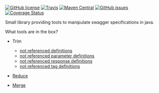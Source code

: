 [![GitHub license](https://img.shields.io/badge/license-Apache%202-blue.svg?style=plastic)](https://raw.githubusercontent.com/signed/swagger-toolbox/master/LICENSE)
[![Travis](https://img.shields.io/travis/signed/swagger-toolbox/master.svg?style=plastic)]()
[![Maven Central](https://img.shields.io/maven-central/v/com.github.signed.swagger/swagger-toolbox.svg?style=plastic)]()
[![GitHub issues](https://img.shields.io/github/issues/signed/swagger-toolbox.svg?style=plastic)](https://github.com/signed/swagger-toolbox/issues)
[![Coverage Status](https://coveralls.io/repos/github/signed/swagger-toolbox/badge.svg?branch=master)](https://coveralls.io/github/signed/swagger-toolbox?branch=master)

Small library providing tools to manipulate swagger specifications in java.

What tools are in the box?
 
- Trim
  - [not referenced definitions](src/test/resources/features/trim_model_definitions.feature)
  - [not referenced parameter definitions](src/test/resources/features/trim_parameter_definitions.feature)
  - [not referenced response definitions](src/test/resources/features/trim_response_definitions.feature)
  - [not referenced tag definitions](src/test/resources/features/trim_tag_definitions.feature)

- [Reduce](src/test/resources/features/reduce.feature)

- [Merge](src/test/resources/features/merge.feature)

